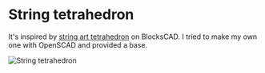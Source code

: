 # String tetrahedron

It's inspired by [string art tetrahedron](https://www.blockscad3d.com/community/projects/26883) on BlocksCAD. I tried to make my own one with OpenSCAD and provided a base.

![String tetrahedron](https://thingiverse-production-new.s3.amazonaws.com/renders/cf/b5/0c/34/59/4b8ea7a41c32bd08fc0c8e56be12ab05_preview_featured.jpg)

